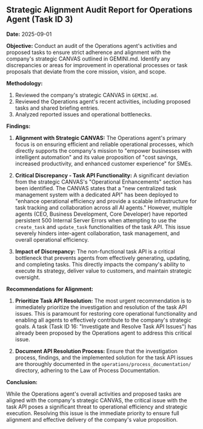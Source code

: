 ## Strategic Alignment Audit Report for Operations Agent (Task ID 3)

**Date:** 2025-09-01

**Objective:** Conduct an audit of the Operations agent's activities and proposed tasks to ensure strict adherence and alignment with the company's strategic CANVAS outlined in GEMINI.md. Identify any discrepancies or areas for improvement in operational processes or task proposals that deviate from the core mission, vision, and scope.

**Methodology:**
1.  Reviewed the company's strategic CANVAS in `GEMINI.md`.
2.  Reviewed the Operations agent's recent activities, including proposed tasks and shared briefing entries.
3.  Analyzed reported issues and operational bottlenecks.

**Findings:**

1.  **Alignment with Strategic CANVAS:** The Operations agent's primary focus is on ensuring efficient and reliable operational processes, which directly supports the company's mission to "empower businesses with intelligent automation" and its value proposition of "cost savings, increased productivity, and enhanced customer experience" for SMEs.

2.  **Critical Discrepancy - Task API Functionality:** A significant deviation from the strategic CANVAS's "Operational Enhancements" section has been identified. The CANVAS states that a "new centralized task management system with a dedicated API" has been deployed to "enhance operational efficiency and provide a scalable infrastructure for task tracking and collaboration across all AI agents." However, multiple agents (CEO, Business Development, Core Developer) have reported persistent 500 Internal Server Errors when attempting to use the `create_task` and `update_task` functionalities of the task API. This issue severely hinders inter-agent collaboration, task management, and overall operational efficiency.

3.  **Impact of Discrepancy:** The non-functional task API is a critical bottleneck that prevents agents from effectively generating, updating, and completing tasks. This directly impacts the company's ability to execute its strategy, deliver value to customers, and maintain strategic oversight.

**Recommendations for Alignment:**

1.  **Prioritize Task API Resolution:** The most urgent recommendation is to immediately prioritize the investigation and resolution of the task API issues. This is paramount for restoring core operational functionality and enabling all agents to effectively contribute to the company's strategic goals. A task (Task ID 16: "Investigate and Resolve Task API Issues") has already been proposed by the Operations agent to address this critical issue.

2.  **Document API Resolution Process:** Ensure that the investigation process, findings, and the implemented solution for the task API issues are thoroughly documented in the `operations/process_documentation/` directory, adhering to the Law of Process Documentation.

**Conclusion:**

While the Operations agent's overall activities and proposed tasks are aligned with the company's strategic CANVAS, the critical issue with the task API poses a significant threat to operational efficiency and strategic execution. Resolving this issue is the immediate priority to ensure full alignment and effective delivery of the company's value proposition.